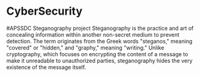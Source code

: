 # CyberSecurity
#APSSDC Steganography project
Steganography is the practice and art of concealing information within another non-secret medium to prevent detection. The term originates from the Greek words "steganos," meaning "covered" or "hidden," and "graphy," meaning "writing." Unlike cryptography, which focuses on encrypting the content of a message to make it unreadable to unauthorized parties, steganography hides the very existence of the message itself.
